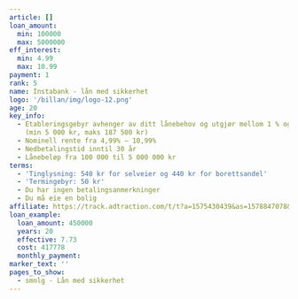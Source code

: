 ```yaml
---
article: []
loan_amount:
  min: 100000
  max: 5000000
eff_interest:
  min: 4.99
  max: 10.99
payment: 1
rank: 5
name: Instabank - lån med sikkerhet
logo: '/billan/img/logo-12.png'
age: 20
key_info:
  - Etableringsgebyr avhenger av ditt lånebehov og utgjør mellom 1 % og 3,75 % av lånebeløpet
    (min 5 000 kr, maks 187 500 kr)
  - Nominell rente fra 4,99% – 10,99%
  - Nedbetalingstid inntil 30 år
  - Lånebeløp fra 100 000 til 5 000 000 kr
terms:
  - 'Tinglysning: 540 kr for selveier og 440 kr for borettsandel'
  - 'Termingebyr: 50 kr'
  - Du har ingen betalingsanmerkninger
  - Du må eie en bolig
affiliate: https://track.adtraction.com/t/t?a=1575430439&as=1578847078&t=2&tk=1
loan_example:
  loan_amount: 450000
  years: 20
  effective: 7.73
  cost: 417778
  monthly_payment:
marker_text: ''
pages_to_show:
  - smnlg - Lån med sikkerhet
---
```

